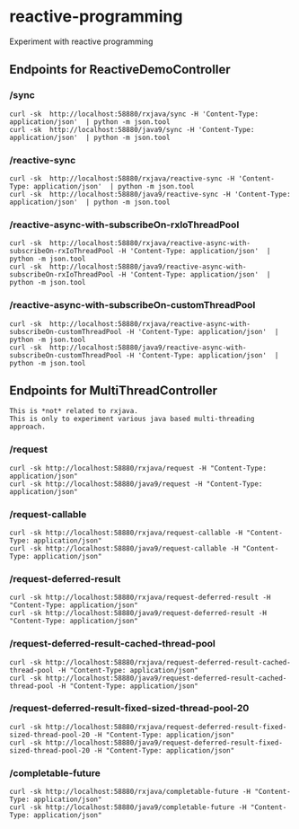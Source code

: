 # reactive-programming
Experiment with reactive programming

## Endpoints for ReactiveDemoController
### /sync
    curl -sk  http://localhost:58880/rxjava/sync -H 'Content-Type: application/json'  | python -m json.tool
    curl -sk  http://localhost:58880/java9/sync -H 'Content-Type: application/json'  | python -m json.tool

### /reactive-sync
    curl -sk  http://localhost:58880/rxjava/reactive-sync -H 'Content-Type: application/json'  | python -m json.tool
    curl -sk  http://localhost:58880/java9/reactive-sync -H 'Content-Type: application/json'  | python -m json.tool

### /reactive-async-with-subscribeOn-rxIoThreadPool
    curl -sk  http://localhost:58880/rxjava/reactive-async-with-subscribeOn-rxIoThreadPool -H 'Content-Type: application/json'  | python -m json.tool
    curl -sk  http://localhost:58880/java9/reactive-async-with-subscribeOn-rxIoThreadPool -H 'Content-Type: application/json'  | python -m json.tool

### /reactive-async-with-subscribeOn-customThreadPool
    curl -sk  http://localhost:58880/rxjava/reactive-async-with-subscribeOn-customThreadPool -H 'Content-Type: application/json'  | python -m json.tool
    curl -sk  http://localhost:58880/java9/reactive-async-with-subscribeOn-customThreadPool -H 'Content-Type: application/json'  | python -m json.tool


## Endpoints for MultiThreadController
    This is *not* related to rxjava.
    This is only to experiment various java based multi-threading approach.

### /request
    curl -sk http://localhost:58880/rxjava/request -H "Content-Type: application/json"
    curl -sk http://localhost:58880/java9/request -H "Content-Type: application/json"

### /request-callable
    curl -sk http://localhost:58880/rxjava/request-callable -H "Content-Type: application/json"
    curl -sk http://localhost:58880/java9/request-callable -H "Content-Type: application/json"

### /request-deferred-result
    curl -sk http://localhost:58880/rxjava/request-deferred-result -H "Content-Type: application/json"
    curl -sk http://localhost:58880/java9/request-deferred-result -H "Content-Type: application/json"

### /request-deferred-result-cached-thread-pool
    curl -sk http://localhost:58880/rxjava/request-deferred-result-cached-thread-pool -H "Content-Type: application/json"
    curl -sk http://localhost:58880/java9/request-deferred-result-cached-thread-pool -H "Content-Type: application/json"

### /request-deferred-result-fixed-sized-thread-pool-20
    curl -sk http://localhost:58880/rxjava/request-deferred-result-fixed-sized-thread-pool-20 -H "Content-Type: application/json"
    curl -sk http://localhost:58880/java9/request-deferred-result-fixed-sized-thread-pool-20 -H "Content-Type: application/json"

### /completable-future
    curl -sk http://localhost:58880/rxjava/completable-future -H "Content-Type: application/json"
    curl -sk http://localhost:58880/java9/completable-future -H "Content-Type: application/json"
